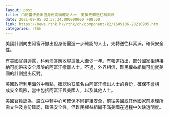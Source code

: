 ```yaml
---
layout: post
title: 由阿富汗撤出但身份需續確認人士　美擬先轉送往科索沃
date: 2021-09-05 02:37:34.000000000 +08:00
link: https://news.rthk.hk/rthk/ch/component/k2/1609106-20210905.htm
categories: rthk
---
```


美國計劃向由阿富汗撤出但身份需進一步確認的人士，先轉送往科索沃，確保安全性。

有美國官員透露，科索沃答應收容這批人至少一年。有報道指出，部分國家拒絕接納可能帶來安全風險的阿富汗撤離人士。不過，外界相信，難民權益組織可能就美國的計劃提出反對。

美國政府利用海外中轉點，確認約12萬名由阿富汗撤出人士的身份，確保不會構成安全風險，當中包括阿富汗與美國人，以及其他人士。

美國官員認為，設立中轉中心可確保不同群組安全，前往美國或其他國家前處理所需文件及身份確認，確保安全性，但難民權益組織不滿美國在過程中欠缺透明度。
